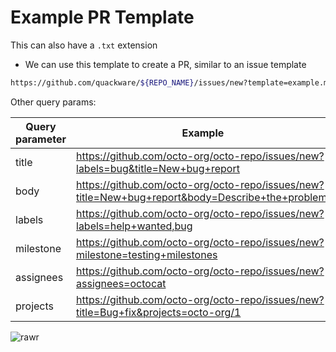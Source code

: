 # Example PR Template

This can also have a `.txt` extension

- We can use this template to create a PR, similar to an issue template

```bash
https://github.com/quackware/${REPO_NAME}/issues/new?template=example.md
```

Other query params:

| Query parameter | Example                                                                                          |
| --------------- | ------------------------------------------------------------------------------------------------ |
| title           | https://github.com/octo-org/octo-repo/issues/new?labels=bug&title=New+bug+report                 |
| body            | https://github.com/octo-org/octo-repo/issues/new?title=New+bug+report&body=Describe+the+problem. |
| labels          | https://github.com/octo-org/octo-repo/issues/new?labels=help+wanted,bug                          |
| milestone       | https://github.com/octo-org/octo-repo/issues/new?milestone=testing+milestones                    |
| assignees       | https://github.com/octo-org/octo-repo/issues/new?assignees=octocat                               |
| projects        | https://github.com/octo-org/octo-repo/issues/new?title=Bug+fix&projects=octo-org/1               |

![rawr](https://gist.githubusercontent.com/quackware/7d82f2eece08e1494e18c1e464900caa/raw/937f90a4bda2bc0672bdf82cead0f3f67fdfa559/rawr.svg)
